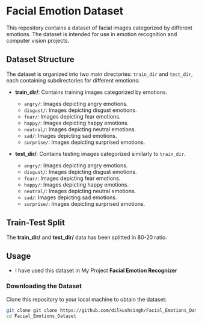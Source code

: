# Facial Emotion Dataset

This repository contains a dataset of facial images categorized by different emotions. The dataset is intended for use in emotion recognition and computer vision projects.

## Dataset Structure

The dataset is organized into two main directories: `train_dir` and `test_dir`, each containing subdirectories for different emotions:

- **train_dir/**: Contains training images categorized by emotions.
  - `angry/`: Images depicting angry emotions.
  - `disgust/`: Images depicting disgust emotions.
  - `fear/`: Images depicting fear emotions.
  - `happy/`: Images depicting happy emotions.
  - `neutral/`: Images depicting neutral emotions.
  - `sad/`: Images depicting sad emotions.
  - `surprise/`: Images depicting surprised emotions.

- **test_dir/**: Contains testing images categorized similarly to `train_dir`.
  - `angry/`: Images depicting angry emotions.
  - `disgust/`: Images depicting disgust emotions.
  - `fear/`: Images depicting fear emotions.
  - `happy/`: Images depicting happy emotions.
  - `neutral/`: Images depicting neutral emotions.
  - `sad/`: Images depicting sad emotions.
  - `surprise/`: Images depicting surprised emotions.

## Train-Test Split
The **train_dir/** and **test_dir/** data has been splitted in 80-20 ratio.

## Usage
- I have used this dataset in My Project **Facial Emotion Recognizer**

### Downloading the Dataset

Clone this repository to your local machine to obtain the dataset:

```bash
git clone git clone https://github.com/dilkushsingh/Facial_Emotions_Dataset.git
cd Facial_Emotions_Dataset
